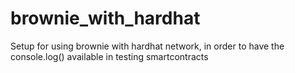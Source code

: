# brownie_with_hardhat
Setup for using brownie with hardhat network, in order to have the console.log() available in testing smartcontracts
